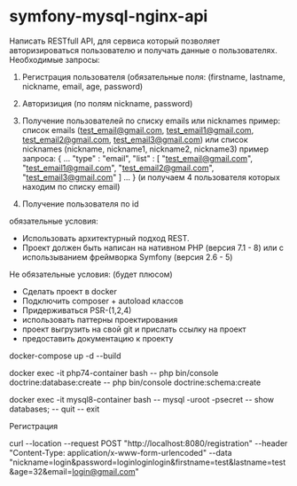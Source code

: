 # symfony-mysql-nginx-api

Написать RESTfull API, для сервиса который позволяет авторизироваться пользователю и получать данные о пользователях.
Необходимые запросы:
1) Регистрация пользователя (обязательные поля: (firstname, lastname, nickname, email, age, password)
2) Авторизиция (по полям nickname, password)
3) Получение пользователей по списку emails или nicknames
   пример:
   список emails (test_email@gmail.com, test_email1@gmail.com, test_email2@gmail.com, test_email3@gmail.com)
   или список nicknames (nickname, nickname1, nickname2, nickname3)
   пример запроса:
   {
   ...
   "type" : "email",
   "list" : [
   "test_email@gmail.com",
   "test_email1@gmail.com",
   "test_email2@gmail.com",
   "test_email3@gmail.com"
   ]
   ...
   }
   (и получаем 4 пользователя которых находим по списку email)

4) Получение пользователя по id

обязательные условия:
- Использовать архитектурный подход REST.
- Проект должен быть написан на нативном PHP (версия 7.1 - 8) или с использыванием фреймворка Symfony (версия 2.6 - 5)

Не обязательные условия: (будет плюсом)
- Сделать проект в docker
- Подключить composer + autoload классов
- Придерживаться PSR-(1,2,4)
- использовать паттерны проектирования
- проект выгрузить на свой git и прислать ссылку на проект
- предоставить документацию к проекту



docker-compose up -d --build

docker exec -it php74-container bash 
    -- php bin/console doctrine:database:create
    -- php bin/console doctrine:schema:create

docker exec -it mysql8-container bash 
    -- mysql -uroot -psecret
    -- show databases;
    -- quit
    -- exit



Регистрация 

curl --location --request POST "http://localhost:8080/registration"  --header "Content-Type: application/x-www-form-urlencoded"  --data "nickname=login&password=loginloginlogin&firstname=test&lastname=test&age=32&email=login@gmail.com"
